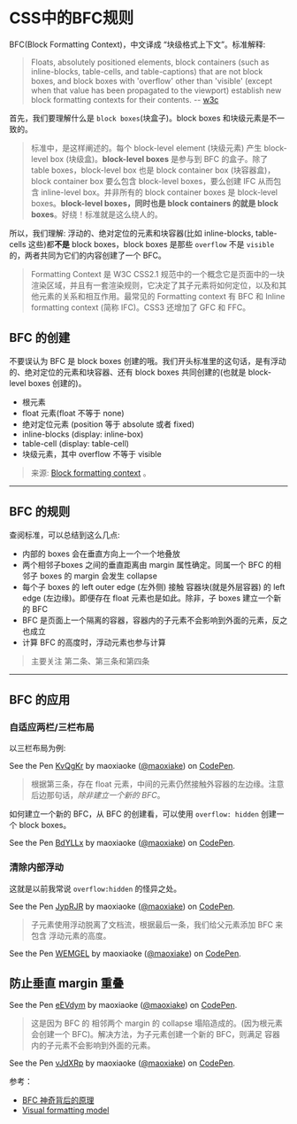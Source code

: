 # CSS中的BFC规则

BFC(Block Formatting Context)，中文译成 “块级格式上下文”。标准解释:

> Floats, absolutely positioned elements, block containers (such as inline-blocks, table-cells, and table-captions) that are not block boxes, and block boxes with 'overflow' other than 'visible' (except when that value has been propagated to the viewport) establish new block formatting contexts for their contents. -- [w3c](https://www.w3.org/TR/CSS2/visuren.html#block-formatting)

首先，我们要理解什么是 `block boxes`(块盒子)。block boxes 和块级元素是不一致的。

> 标准中，是这样阐述的。每个 block-level element (块级元素) 产生 block-level box (块级盒)。**block-level boxes** 是参与到 BFC 的盒子。除了 table boxes，block-level box 也是 block container box (块容器盒)，block container box 要么包含 block-level boxes，要么创建 IFC 从而包含 inline-level box。并非所有的 block container boxes 是 block-level boxes。**block-level boxes，同时也是 block containers 的就是 block boxes**。好绕！标准就是这么绕人的。

所以，我们理解: 浮动的、绝对定位的元素和块容器(比如 inline-blocks, table-cells 这些)都**不是** block boxes，block boxes 是那些 `overflow` 不是 `visible` 的，两者共同为它们的内容创建了一个 BFC。

> Formatting Context 是 W3C CSS2.1 规范中的一个概念它是页面中的一块渲染区域，并且有一套渲染规则，它决定了其子元素将如何定位，以及和其他元素的关系和相互作用。最常见的 Formatting context 有 BFC 和 Inline formatting context (简称 IFC)。CSS3 还增加了 GFC 和 FFC。

## BFC 的创建

不要误认为 BFC 是 block boxes 创建的哦。我们开头标准里的这句话，是有浮动的、绝对定位的元素和块容器、还有 block boxes 共同创建的(也就是 block-level boxes 创建的)。

+ 根元素
+ float 元素(float 不等于 none)
+ 绝对定位元素 (position 等于 absolute 或者 fixed)
+ inline-blocks (display: inline-box)
+ table-cell (display: table-cell)
+ 块级元素，其中 overflow 不等于 visible

> 来源: [Block formatting context](https://developer.mozilla.org/zh-CN/docs/Web/Guide/CSS/Block_formatting_context) 。

---

## BFC 的规则

查阅标准，可以总结到这么几点:

+ 内部的 boxes 会在垂直方向上一个一个地叠放
+ 两个相邻子boxes 之间的垂直距离由 margin 属性确定。同属一个 BFC 的相邻子 boxes 的 margin 会发生 collapse
+ 每个子 boxes 的 left outer edge (左外侧) 接触 容器块(就是外层容器) 的 left edge (左边缘)。即便存在 float 元素也是如此。除非，子 boxes 建立一个新的 BFC
+ BFC 是页面上一个隔离的容器，容器内的子元素不会影响到外面的元素，反之也成立
+ 计算 BFC 的高度时，浮动元素也参与计算

> 主要关注 第二条、第三条和第四条

---

## BFC 的应用

### 自适应两栏/三栏布局

以三栏布局为例:

<p data-height="265" data-theme-id="light" data-slug-hash="KvQgKr" data-default-tab="css,result" data-user="maoxiake" data-embed-version="2" data-pen-title="KvQgKr" class="codepen">See the Pen <a href="https://codepen.io/maoxiake/pen/KvQgKr/">KvQgKr</a> by maoxiaoke (<a href="https://codepen.io/maoxiake">@maoxiake</a>) on <a href="https://codepen.io">CodePen</a>.</p>
<script async src="https://production-assets.codepen.io/assets/embed/ei.js"></script>

> 根据第三条，存在 float 元素，中间的元素仍然接触外容器的左边缘。注意后边那句话，*除非建立一个新的 BFC*。

如何建立一个新的 BFC，从 BFC 的创建看，可以使用 `overflow: hidden` 创建一个 block boxes。

<p data-height="265" data-theme-id="light" data-slug-hash="BdYLLx" data-default-tab="css,result" data-user="maoxiake" data-embed-version="2" data-pen-title="BdYLLx" class="codepen">See the Pen <a href="https://codepen.io/maoxiake/pen/BdYLLx/">BdYLLx</a> by maoxiaoke (<a href="https://codepen.io/maoxiake">@maoxiake</a>) on <a href="https://codepen.io">CodePen</a>.</p>
<script async src="https://production-assets.codepen.io/assets/embed/ei.js"></script>

### 清除内部浮动

这就是以前我常说 `overflow:hidden` 的怪异之处。

<p data-height="265" data-theme-id="light" data-slug-hash="JypRJR" data-default-tab="css,result" data-user="maoxiake" data-embed-version="2" data-pen-title="JypRJR" class="codepen">See the Pen <a href="https://codepen.io/maoxiake/pen/JypRJR/">JypRJR</a> by maoxiaoke (<a href="https://codepen.io/maoxiake">@maoxiake</a>) on <a href="https://codepen.io">CodePen</a>.</p>
<script async src="https://production-assets.codepen.io/assets/embed/ei.js"></script>

> 子元素使用浮动脱离了文档流，根据最后一条，我们给父元素添加 BFC 来包含 浮动元素的高度。

<p data-height="265" data-theme-id="light" data-slug-hash="WEMGEL" data-default-tab="css,result" data-user="maoxiake" data-embed-version="2" data-pen-title="WEMGEL" class="codepen">See the Pen <a href="https://codepen.io/maoxiake/pen/WEMGEL/">WEMGEL</a> by maoxiaoke (<a href="https://codepen.io/maoxiake">@maoxiake</a>) on <a href="https://codepen.io">CodePen</a>.</p>
<script async src="https://production-assets.codepen.io/assets/embed/ei.js"></script>

## 防止垂直 margin 重叠

<p data-height="265" data-theme-id="light" data-slug-hash="eEVdym" data-default-tab="css,result" data-user="maoxiake" data-embed-version="2" data-pen-title="eEVdym" class="codepen">See the Pen <a href="https://codepen.io/maoxiake/pen/eEVdym/">eEVdym</a> by maoxiaoke (<a href="https://codepen.io/maoxiake">@maoxiake</a>) on <a href="https://codepen.io">CodePen</a>.</p>
<script async src="https://production-assets.codepen.io/assets/embed/ei.js"></script>

> 这是因为 BFC 的 相邻两个 margin 的 collapse 塌陷造成的。(因为根元素会创建一个 BFC)。解决方法，为子元素创建一个新的 BFC，则满足 容器内的子元素不会影响到外面的元素。

<p data-height="265" data-theme-id="light" data-slug-hash="vJdXRp" data-default-tab="css,result" data-user="maoxiake" data-embed-version="2" data-pen-title="vJdXRp" class="codepen">See the Pen <a href="https://codepen.io/maoxiake/pen/vJdXRp/">vJdXRp</a> by maoxiaoke (<a href="https://codepen.io/maoxiake">@maoxiake</a>) on <a href="https://codepen.io">CodePen</a>.</p>
<script async src="https://production-assets.codepen.io/assets/embed/ei.js"></script>

参考：
+ [BFC 神奇背后的原理](http://www.cnblogs.com/lhb25/p/inside-block-formatting-ontext.html)
+ [Visual formatting model](https://www.w3.org/TR/CSS2/visuren.html#block-formatting)